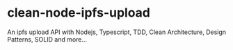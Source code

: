 # clean-node-ipfs-upload

An ipfs upload API with Nodejs, Typescript, TDD, Clean Architecture, Design Patterns, SOLID and more...
